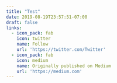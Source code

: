 ```yaml
---
title: "Test"
date: 2019-08-19T23:57:51-07:00
draft: false
links:
  - icon_pack: fab
    icon: twitter
    name: Follow
    url: 'https://twitter.com/Twitter'
  - icon_pack: fab
    icon: medium
    name: Originally published on Medium
    url: 'https://medium.com'
---
```


